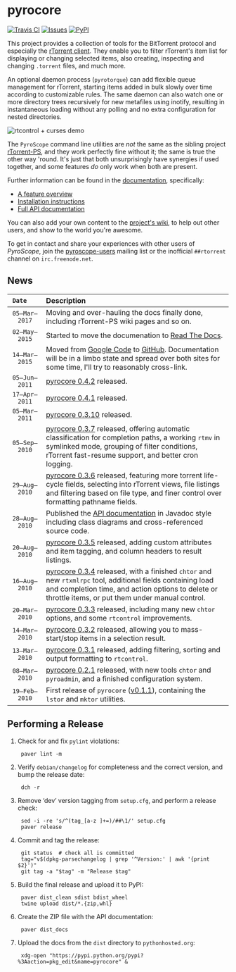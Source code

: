 # pyrocore

[![Travis CI](https://travis-ci.org/pyroscope/pyrocore.svg?branch=master)](https://travis-ci.org/pyroscope/pyrocore)
[![Issues](https://img.shields.io/github/issues/pyroscope/pyrocore.svg)](https://github.com/pyroscope/pyrocore/issues)
[![PyPI](https://img.shields.io/pypi/v/pyrocore.svg)](https://pypi.python.org/pypi/pyrocore/)

This project provides a collection of tools for the BitTorrent protocol and especially the
[rTorrent client](https://github.com/rakshasa/rtorrent).
They enable you to filter rTorrent's item list for displaying or changing selected items,
also creating, inspecting and changing ``.torrent`` files, and much more.

An optional daemon process (``pyrotorque``) can add flexible queue management for rTorrent,
starting items added in bulk slowly over time according to customizable rules.
The same daemon can also watch one or more directory trees recursively for new metafiles using inotify,
resulting in instantaneous loading without any polling and no extra configuration for nested directories.

![rtcontrol + curses demo](https://raw.githubusercontent.com/pyroscope/pyroscope/master/pyrocore/docs/videos/rtcontrol-curses.gif)

The `PyroScope` command line utilities are *not* the same as the sibling project
[rTorrent-PS](https://github.com/pyroscope/rtorrent-ps),
and they work perfectly fine without it;
the same is true the other way 'round.
It's just that both unsurprisingly have synergies if used together,
and some features *do* only work when both are present.


Further information can be found in the
[documentation](http://pyrocore.readthedocs.org/), specifically:

 * [A feature overview](http://pyrocore.readthedocs.org/en/latest/overview.html)
 * [Installation instructions](http://pyrocore.readthedocs.org/en/latest/installation.html)
 * [Full API documentation](http://pyrocore.readthedocs.org/en/latest/api.html)

You can also add your own content to the
[project's wiki](https://github.com/pyroscope/pyrocore/wiki#community-documentation),
to help out other users, and show to the world you're awesome.

To get in contact and share your experiences with other users of *PyroScope*, join the
[pyroscope-users](http://groups.google.com/group/pyroscope-users)
mailing list or the inofficial ``##rtorrent`` channel on ``irc.freenode.net``.


## News

``Date   ``| Description
:-------------------: | :----
``05–Mar–2017`` | Moving and over-hauling the docs finally done, including rTorrent-PS wiki pages and so on.
``02–May–2015`` | Started to move the documenation to [Read The Docs](http://pyrocore.readthedocs.org/).
``14–Mar–2015`` | Moved from [Google Code](https://code.google.com/p/pyroscope/ ) to [GitHub](https://github.com/pyroscope/pyroscope). Documentation will be in a limbo state and spread over both sites for some time, I'll try to reasonably cross-link.
``05–Jun–2011`` | [pyrocore 0.4.2](http://freshmeat.net/projects/pyrocore/releases/332769) released.
``17–Apr–2011`` | [pyrocore 0.4.1](http://freshmeat.net/projects/pyrocore/releases/331021) released.
``05–Mar–2011`` | [pyrocore 0.3.10](http://freshmeat.net/projects/pyrocore/releases/329060) released.
``05–Sep–2010`` | [pyrocore 0.3.7](http://pypi.python.org/pypi?:action=display&name=pyrocore&version=0.3.7) released, offering automatic classification for completion paths, a working `rtmv` in symlinked mode, grouping of filter conditions, rTorrent fast-resume support, and better cron logging.
``29–Aug–2010`` | [pyrocore 0.3.6](http://pypi.python.org/pypi?:action=display&name=pyrocore&version=0.3.6) released, featuring more torrent life-cycle fields, selecting into rTorrent views, file listings and filtering based on file type, and finer control over formatting pathname fields.
``28–Aug–2010`` | Published the [API documentation](http://packages.python.org/pyrocore/apidocs/index.html) in Javadoc style including class diagrams and cross-referenced source code.
``20–Aug–2010`` | [pyrocore 0.3.5](http://pypi.python.org/pypi?:action=display&name=pyrocore&version=0.3.5) released, adding custom attributes and item tagging, and column headers to result listings.
``16–Aug–2010`` | [pyrocore 0.3.4](http://pypi.python.org/pypi?:action=display&name=pyrocore&version=0.3.4) released, with a finished `chtor` and new `rtxmlrpc` tool, additional fields containing load and completion time, and action options to delete or throttle items, or put them under manual control.
``20–Mar–2010`` | [pyrocore 0.3.3](http://pypi.python.org/pypi?:action=display&name=pyrocore&version=0.3.3) released, including many new `chtor` options, and some `rtcontrol` improvements.
``14–Mar–2010`` | [pyrocore 0.3.2](http://pypi.python.org/pypi?:action=display&name=pyrocore&version=0.3.2) released, allowing you to mass-start/stop items in a selection result.
``13–Mar–2010`` | [pyrocore 0.3.1](http://pypi.python.org/pypi?:action=display&name=pyrocore&version=0.3.1) released, adding filtering, sorting and output formatting to `rtcontrol`.
``08–Mar–2010`` | [pyrocore 0.2.1](http://pypi.python.org/pypi?:action=display&name=pyrocore&version=0.2.1) released, with new tools `chtor` and `pyroadmin`, and a finished configuration system.
``19–Feb–2010`` | First release of `pyrocore` ([v0.1.1](http://pypi.python.org/pypi?:action=display&name=pyrocore&version=0.1.1)), containing the `lstor` and `mktor` utilities.


## Performing a Release

1. Check for and fix ``pylint`` violations:

        paver lint -m

1. Verify ``debian/changelog`` for completeness and the correct version, and bump the release date:

        dch -r

1. Remove ‘dev’ version tagging from ``setup.cfg``, and perform a release check:

        sed -i -re 's/^(tag_[a-z ]+=)/##\1/' setup.cfg
        paver release

1. Commit and tag the release:

        git status  # check all is committed
        tag="v$(dpkg-parsechangelog | grep '^Version:' | awk '{print $2}')"
        git tag -a "$tag" -m "Release $tag"

1. Build the final release and upload it to PyPI:

        paver dist_clean sdist bdist_wheel
        twine upload dist/*.{zip,whl}

1. Create the ZIP file with the API documentation:

        paver dist_docs

1. Upload the docs from the ``dist`` directory to ``pythonhosted.org``:

        xdg-open "https://pypi.python.org/pypi?%3Aaction=pkg_edit&name=pyrocore" &
